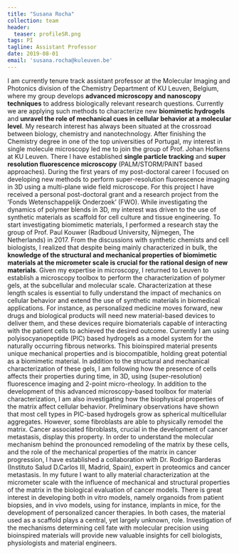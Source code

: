 ```yaml
---
title: "Susana Rocha"
collection: team
header:
  teaser: profileSR.png
tags: PI
tagline: Assistant Professor
date: 2019-08-01
email: 'susana.rocha@kuleuven.be'
---
```



<p align= "justify">

I am currently tenure track assistant professor at the Molecular Imaging and Photonics division of the Chemistry Department of KU Leuven, Belgium, where my group develops <b>advanced microscopy and nanoscopy techniques</b> to address biologically relevant research questions. Currently we are applying such methods to characterize new <b>biomimetic hydrogels</b> and <b>unravel the role of mechanical cues in cellular behavior at a molecular level</b>.
My research interest has always been situated at the crossroad between biology, chemistry and nanotechnology. After finishing the Chemistry degree in one of the top universities of Portugal, my interest in single molecule microscopy led me to join the group of Prof. Johan Hofkens at KU Leuven. There I have established <b>single particle tracking</b> and <b>super resolution fluorescence microscopy</b> (PALM/STORM/PAINT based approaches).
During the first years of my post-doctoral career I focused on developing new methods to perform super-resolution fluorescence imaging in 3D using a multi-plane wide field microscope. For this project I have received a personal post-doctoral grant and  a research project from the ‘Fonds Wetenschappelijk Onderzoek’ (FWO). While investigating the dynamics of polymer blends in 3D, my interest was driven to the use of synthetic materials as scaffold for cell culture and tissue engineering.
To start investigating biomimetic materials, I performed a research stay the group of Prof. Paul Kouwer (Radboud University, Nijmegen, The Netherlands) in 2017. From the discussions with synthetic chemists and cell biologists, I realized that despite being mainly characterized in bulk, the <b>knowledge of the structural and mechanical properties of biomimetic materials at the micrometer scale is crucial for the rational design of new materials</b>. Given my expertise in microscopy, I returned to Leuven to establish a microscopy toolbox to perform the characterization of polymer gels, at the subcellular and molecular scale. Characterization at these length scales is essential to fully understand the impact of mechanics on cellular behavior and extend the use of synthetic materials in biomedical applications. For instance, as personalized medicine moves forward, new drugs and biological products will need new material-based devices to deliver them, and these devices require biomaterials capable of interacting with the patient cells to achieved the desired outcome.
Currently I am using polyisocyanopeptide (PIC) based hydrogels as a model system for the naturally occurring fibrous networks. This bioinspired material presents unique mechanical properties and is biocompatible, holding great potential as a biomimetic material. In addition to the structural and mechanical characterization of these gels, I am following how the presence of cells affects their properties during time, in 3D, using (super-resolution) fluorescence imaging and 2-point micro-rheology. In addition to the development of this advanced microscopy-based toolbox for material characterization, I am also investigating how the biophysical properties of the matrix affect cellular behavior. Preliminary observations have shown that most cell types in PIC-based hydrogels grow as spherical multicellular aggregates. However, some fibroblasts are able to physically remodel the matrix. Cancer associated fibroblasts, crucial in the development of cancer metastasis, display this property. In order to understand the molecular mechanism behind the pronounced remodeling of the matrix by these cells, and the role of the mechanical properties of the matrix in cancer progression, I have established a collaboration with Dr. Rodrigo Barderas (Instituto Salud D.Carlos III, Madrid, Spain), expert in proteomics and cancer metastasis. In my future I want to ally material characterization at the micrometer scale with the influence of mechanical and structural properties of the matrix in the biological evaluation of cancer models. There is great interest in developing both in vitro models, namely organoids from patient biopsies, and in vivo models, using for instance, implants in mice, for the development of personalized cancer therapies. In both cases, the material used as a scaffold plays a central, yet largely unknown, role. Investigation of the mechanisms determining cell fate with molecular precision using bioinspired materials will provide new valuable insights for cell biologists, physiologists and material engineers.
